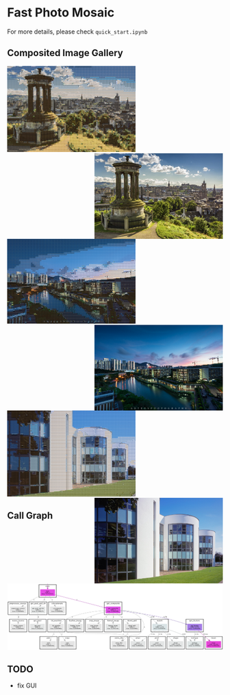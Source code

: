 # Fast Photo Mosaic
For more details, please check `quick_start.ipynb`
## Composited Image Gallery

<img src=./images/composite1.png width=300>

<img src=./images/target1.jpg width=300 style='float:right'>

<img src=./images/composite2.png width=300>

<img src=./images/target2.jpg width=300 style='float:right'>

<img src=./images/composite3.png width=300>

<img src=./images/target3.jpg width=300 style='float:right'>

## Call Graph

<img src=./images/pycallgraph_v1.png width=600>

## TODO
- fix GUI